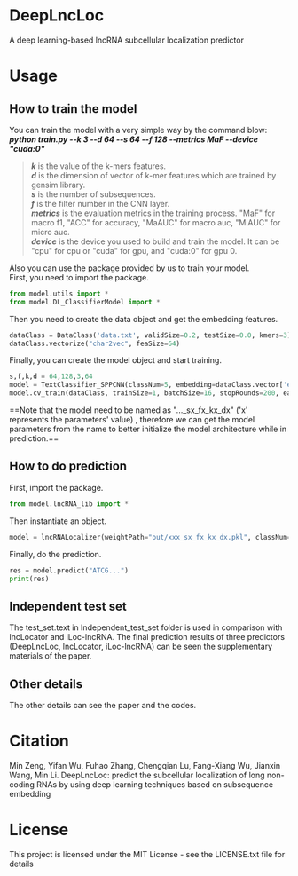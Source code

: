 # DeepLncLoc
A deep learning-based lncRNA subcellular localization predictor



# Usage
## How to train the model
You can train the model with a very simple way by the command blow:
***python train.py --k 3 --d 64 --s 64 --f 128 --metrics MaF --device "cuda:0"***
>***k*** is the value of the k-mers features.  
>***d*** is the dimension of vector of k-mer features which are trained by gensim library.  
>***s*** is the number of subsequences.  
>***f*** is the filter number in the CNN layer.  
>***metrics*** is the evaluation metrics in the training process. "MaF" for macro f1, "ACC" for accuracy, "MaAUC" for macro auc, "MiAUC" for micro auc.  
>***device*** is the device you used to build and train the model. It can be "cpu" for cpu or "cuda" for gpu, and "cuda:0" for gpu 0.  

Also you can use the package provided by us to train your model.  
First, you need to import the package.  
```python
from model.utils import *
from model.DL_ClassifierModel import *
```
Then you need to create the data object and get the embedding features.  
```python
dataClass = DataClass('data.txt', validSize=0.2, testSize=0.0, kmers=3)
dataClass.vectorize("char2vec", feaSize=64)
```
Finally, you can create the model object and start training.
```python
s,f,k,d = 64,128,3,64
model = TextClassifier_SPPCNN(classNum=5, embedding=dataClass.vector['embedding'], SPPSize=s, feaSize=d, filterNum=f, contextSizeList=[1,3,5], embDropout=0.3, fcDropout=0.5, useFocalLoss=True, device="cuda")
model.cv_train(dataClass, trainSize=1, batchSize=16, stopRounds=200, earlyStop=10, epoch=100, kFold=5, savePath=f"out/DeepLncLoc_s{s}_f{f}_k{k}_d{d}", report=['ACC','MaF','MiAUC','MaAUC'])
```

==Note that the model need to be named as "..._sx_fx_kx_dx" ('x' represents the parameters' value) , therefore we can get the model parameters from the name to better initialize the model architecture while in prediction.==

## How to do prediction
First, import the package. 
```python
from model.lncRNA_lib import *
```
Then instantiate an object.
```python
model = lncRNALocalizer(weightPath="out/xxx_sx_fx_kx_dx.pkl", classNum=5, contextSizeList=[1,3,5], map_location={"cuda:0":"cpu"}, device="cpu")
```
Finally, do the prediction.
```python
res = model.predict("ATCG...")
print(res)
```
## Independent test set
The test_set.text in Independent_test_set folder is used in comparison with lncLocator and iLoc-lncRNA. The final prediction results of three predictors (DeepLncLoc, lncLocator, iLoc-lncRNA) can be seen the supplementary materials of the paper.

## Other details
The other details can see the paper and the codes.

# Citation
Min Zeng, Yifan Wu, Fuhao Zhang, Chengqian Lu, Fang-Xiang Wu, Jianxin Wang, Min Li. DeepLncLoc: predict the subcellular localization of long non-coding RNAs by using deep learning techniques based on subsequence embedding

# License
This project is licensed under the MIT License - see the LICENSE.txt file for details
